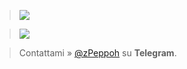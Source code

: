 > <img src="https://github-readme-stats.vercel.app/api?username=Viquess&show_icons=true&theme=vision-friendly-dark">

>
> <img src="https://github-readme-stats.vercel.app/api/top-langs/?username=Viquess&layout=compact&theme=vision-friendly-dark">

> Contattami » [@zPeppoh](https://t.me/zPeppoh) su **Telegram**.

<!--
**zPeppoh/zPeppoh** is a ✨ _special_ ✨ repository because its `README.md` (this file) appears on your GitHub profile.

Here are some ideas to get you started:

- 🔭 I’m currently working on ...
- 🌱 I’m currently learning ...
- 👯 I’m looking to collaborate on ...
- 🤔 I’m looking for help with ...
- 💬 Ask me about ...
- 📫 How to reach me: ...
- 😄 Pronouns: ...
- ⚡ Fun fact: ...
-->
